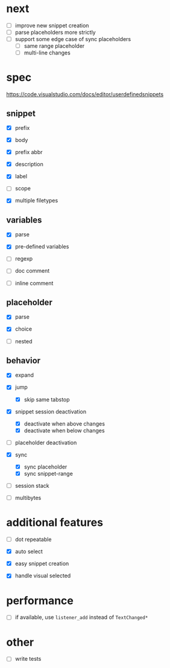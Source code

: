 # next
- [ ] improve new snippet creation
- [ ] parse placeholders more strictly
- [ ] support some edge case of sync placeholders
  - [ ] same range placeholder
  - [ ] multi-line changes

# spec

https://code.visualstudio.com/docs/editor/userdefinedsnippets


## snippet

- [x] prefix
- [x] body
- [x] prefix abbr
- [x] description
- [x] label
- [ ] scope
- [x] multiple filetypes


## variables

- [x] parse
- [x] pre-defined variables
- [ ] regexp
- [ ] doc comment
- [ ] inline comment


## placeholder

- [x] parse
- [x] choice
- [ ] nested


## behavior

- [x] expand
- [x] jump
  - [x] skip same tabstop
- [x] snippet session deactivation
    - [x] deactivate when above changes
    - [x] deactivate when below changes
- [ ] placeholder deactivation
- [x] sync
  - [x] sync placeholder
  - [x] sync snippet-range
- [ ] session stack
- [ ] multibytes


# additional features

- [ ] dot repeatable
- [x] auto select
- [x] easy snippet creation
- [x] handle visual selected


# performance

- [ ] if available, use `listener_add` instead of `TextChanged*`


# other
- [ ] write tests

